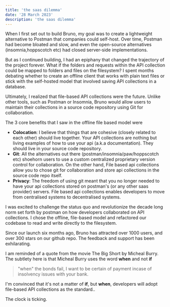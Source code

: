 ```yaml
---
title: 'the saas dilemma'
date: '28 March 2023'
description: 'the saas dilemma'
---
```

When I first set out to build Bruno, my goal was to create a lightweight alternative to Postman that companies could self-host. Over time, Postman had become bloated and slow, and even the open-source alternatives (insomnia,hoppscotch etc) had closed server-side implementations.

But as I continued building, I had an epiphany that changed the trajectory of the project forever. What if the folders and requests within the API collection could be mapped to folders and files on the filesystem? I spent months debating whether to create an offline client that works with plain text files or stick with the self-hosted model that involved saving API collections in a database.

Ultimately, I realized that file-based API collections were the future. Unlike other tools, such as Postman or Insomnia, Bruno would allow users to maintain their collections in a source code repository using Git for collaboration.

The 3 core benefits that I saw in the offline file based model were
* **Colocation**: I believe that things that are cohesive (closely related to each other) should live together. Your API collections are nothing but living examples of how to use your api (a.k.a documentation). They should live in your source code repository. 
* **Git**: All the alternatives out there (postman/insomnia/paw/hoppscotch etc) shoehorn users to use a custom centralized proprietary version control for collaboration. On the other hand, File based api collections allow you to chose git for collaboration and store api collections in the source code repo itself.
* **Privacy**: The freedom of using git meant that you no longer needed to have your api collections stored on postman's (or any other saas provider) servers. File based api collections enables developers to move from centralised systems to decentralised systems.

I was excited to challenge the status quo and revolutionize the decade long norm set forth by postman on how developers collaborated on API collections. I chose the offline, file-based model and refactored our codebase to read and write directly to the filesystem.

Since our launch six months ago, Bruno has attracted over 1000 users, and over 300 stars on our github repo. The feedback and support has been exhilarating. 

I am reminded of a quote from the movie The Big Short by Micheal Burry. The subtlety here is that Micheal Burry uses the word **when** and not **if**

> "when" the bonds fail, I want to be certain of payment incase of insolvency issues with your bank.

I'm convinced that it's not a matter of **if**, but **when**, developers will adopt file-based API collections as the standard..

The clock is ticking.